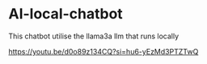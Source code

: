 # AI-local-chatbot

This chatbot utilise the llama3a llm that runs locally

https://youtu.be/d0o89z134CQ?si=hu6-yEzMd3PTZTwQ
